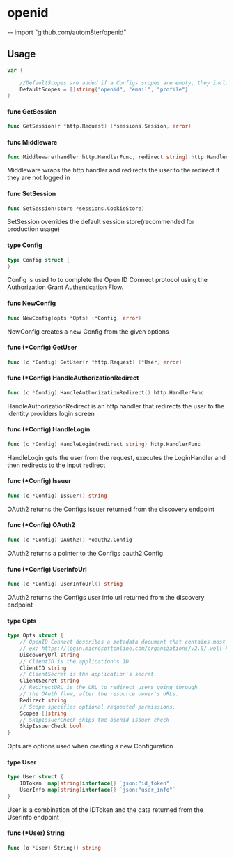 # openid
--
    import "github.com/autom8ter/openid"


## Usage

```go
var (

	//DefaultScopes are added if a Configs scopes are empty, they include: openid, email, profile
	DefaultScopes = []string{"openid", "email", "profile"}
)
```

#### func  GetSession

```go
func GetSession(r *http.Request) (*sessions.Session, error)
```

#### func  Middleware

```go
func Middleware(handler http.HandlerFunc, redirect string) http.HandlerFunc
```
Middleware wraps the http handler and redirects the user to the redirect if they
are not logged in

#### func  SetSession

```go
func SetSession(store *sessions.CookieStore)
```
SetSession overrides the default session store(recommended for production usage)

#### type Config

```go
type Config struct {
}
```

Config is used to to complete the Open ID Connect protocol using the
Authorization Grant Authentication Flow.

#### func  NewConfig

```go
func NewConfig(opts *Opts) (*Config, error)
```
NewConfig creates a new Config from the given options

#### func (*Config) GetUser

```go
func (c *Config) GetUser(r *http.Request) (*User, error)
```

#### func (*Config) HandleAuthorizationRedirect

```go
func (c *Config) HandleAuthorizationRedirect() http.HandlerFunc
```
HandleAuthorizationRedirect is an http handler that redirects the user to the
identity providers login screen

#### func (*Config) HandleLogin

```go
func (c *Config) HandleLogin(redirect string) http.HandlerFunc
```
HandleLogin gets the user from the request, executes the LoginHandler and then
redirects to the input redirect

#### func (*Config) Issuer

```go
func (c *Config) Issuer() string
```
OAuth2 returns the Configs issuer returned from the discovery endpoint

#### func (*Config) OAuth2

```go
func (c *Config) OAuth2() *oauth2.Config
```
OAuth2 returns a pointer to the Configs oauth2.Config

#### func (*Config) UserInfoUrl

```go
func (c *Config) UserInfoUrl() string
```
OAuth2 returns the Configs user info url returned from the discovery endpoint

#### type Opts

```go
type Opts struct {
	// OpenID Connect describes a metadata document that contains most of the information required for an app to do sign-in.
	// ex: https://login.microsoftonline.com/organizations/v2.0/.well-known/openid-configuration
	DiscoveryUrl string
	// ClientID is the application's ID.
	ClientID string
	// ClientSecret is the application's secret.
	ClientSecret string
	// RedirectURL is the URL to redirect users going through
	// the OAuth flow, after the resource owner's URLs.
	Redirect string
	// Scope specifies optional requested permissions.
	Scopes []string
	// SkipIssuerCheck skips the openid issuer check
	SkipIssuerCheck bool
}
```

Opts are options used when creating a new Configuration

#### type User

```go
type User struct {
	IDToken  map[string]interface{} `json:"id_token"`
	UserInfo map[string]interface{} `json:"user_info"`
}
```

User is a combination of the IDToken and the data returned from the UserInfo
endpoint

#### func (*User) String

```go
func (o *User) String() string
```
